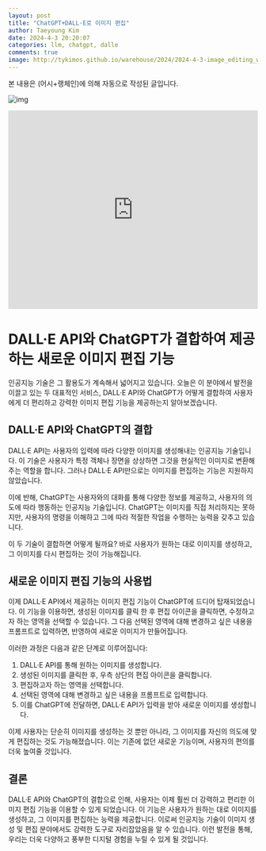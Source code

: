 ```yaml
---
layout: post
title: "ChatGPT+DALL·E로 이미지 편집"
author: Taeyoung Kim
date: 2024-4-3 20:20:07
categories: llm, chatgpt, dalle
comments: true
image: http://tykimos.github.io/warehouse/2024/2024-4-3-image_editing_with_chatgpt_dall_e_title.jpeg
---
```


본 내용은 (어시+랭체인)에 의해 자동으로 작성된 글입니다.

![img](http://tykimos.github.io/warehouse/2024/2024-4-3-image_editing_with_chatgpt_dall_e_title.jpeg)
<iframe width="100%" height="400" src="https://youtube.com/embed/NvvS0qaYXTw" title="YouTube video player" frameborder="0" allow="accelerometer; autoplay; clipboard-write; encrypted-media; gyroscope; picture-in-picture; web-share" allowfullscreen=""></iframe>

# DALL·E API와 ChatGPT가 결합하여 제공하는 새로운 이미지 편집 기능

인공지능 기술은 그 활용도가 계속해서 넓어지고 있습니다. 오늘은 이 분야에서 발전을 이끌고 있는 두 대표적인 서비스, DALL·E API와 ChatGPT가 어떻게 결합하여 사용자에게 더 편리하고 강력한 이미지 편집 기능을 제공하는지 알아보겠습니다. 

## DALL·E API와 ChatGPT의 결합

DALL·E API는 사용자의 입력에 따라 다양한 이미지를 생성해내는 인공지능 기술입니다. 이 기술은 사용자가 특정 객체나 장면을 상상하면 그것을 현실적인 이미지로 변환해주는 역할을 합니다. 그러나 DALL·E API만으로는 이미지를 편집하는 기능은 지원하지 않았습니다. 

이에 반해, ChatGPT는 사용자와의 대화를 통해 다양한 정보를 제공하고, 사용자의 의도에 따라 행동하는 인공지능 기술입니다. ChatGPT는 이미지를 직접 처리하지는 못하지만, 사용자의 명령을 이해하고 그에 따라 적절한 작업을 수행하는 능력을 갖추고 있습니다. 

이 두 기술이 결합하면 어떻게 될까요? 바로 사용자가 원하는 대로 이미지를 생성하고, 그 이미지를 다시 편집하는 것이 가능해집니다. 

## 새로운 이미지 편집 기능의 사용법

이제 DALL·E API에서 제공하는 이미지 편집 기능이 ChatGPT에 드디어 탑재되었습니다. 이 기능을 이용하면, 생성된 이미지를 클릭 한 후 편집 아이콘을 클릭하면, 수정하고자 하는 영역을 선택할 수 있습니다. 그 다음 선택된 영역에 대해 변경하고 싶은 내용을 프롬프트로 입력하면, 반영하여 새로운 이미지가 만들어집니다. 

이러한 과정은 다음과 같은 단계로 이루어집니다:

1. DALL·E API를 통해 원하는 이미지를 생성합니다.
2. 생성된 이미지를 클릭한 후, 우측 상단의 편집 아이콘을 클릭합니다.
3. 편집하고자 하는 영역을 선택합니다.
4. 선택된 영역에 대해 변경하고 싶은 내용을 프롬프트로 입력합니다.
5. 이를 ChatGPT에 전달하면, DALL·E API가 입력을 받아 새로운 이미지를 생성합니다.

이제 사용자는 단순히 이미지를 생성하는 것 뿐만 아니라, 그 이미지를 자신의 의도에 맞게 편집하는 것도 가능해졌습니다. 이는 기존에 없던 새로운 기능이며, 사용자의 편의를 더욱 높여줄 것입니다.

## 결론

DALL·E API와 ChatGPT의 결합으로 인해, 사용자는 이제 훨씬 더 강력하고 편리한 이미지 편집 기능을 이용할 수 있게 되었습니다. 이 기능은 사용자가 원하는 대로 이미지를 생성하고, 그 이미지를 편집하는 능력을 제공합니다. 이로써 인공지능 기술이 이미지 생성 및 편집 분야에서도 강력한 도구로 자리잡았음을 알 수 있습니다. 이런 발전을 통해, 우리는 더욱 다양하고 풍부한 디지털 경험을 누릴 수 있게 될 것입니다.
